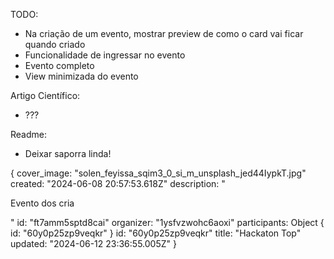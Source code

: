 TODO:
- Na criação de um evento, mostrar preview de como o card vai ficar quando criado
- Funcionalidade de ingressar no evento
- Evento completo
- View minimizada do evento

Artigo Científico:

- ???

Readme:
- Deixar saporra linda!

{
    cover_image: "solen_feyissa_sqim3_0_si_m_unsplash_jed44IypkT.jpg"
    created: "2024-06-08 20:57:53.618Z"
    description: "<p>Evento dos cria</p>"
    id: "ft7amm5sptd8cai"
    organizer: "1ysfvzwohc6aoxi"
    participants: Object { id: "60y0p25zp9veqkr" }
    id: "60y0p25zp9veqkr"
    title: "Hackaton Top"
    updated: "2024-06-12 23:36:55.005Z"
}
